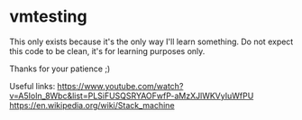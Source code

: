 # vmtesting

This only exists because it's the only way I'll learn something.
Do not expect this code to be clean, it's for learning purposes only.

Thanks for your patience ;)

Useful links:
https://www.youtube.com/watch?v=A5Ioln_8Wbc&list=PLSiFUSQSRYAOFwfP-aMzXJlWKVyIuWfPU
https://en.wikipedia.org/wiki/Stack_machine
